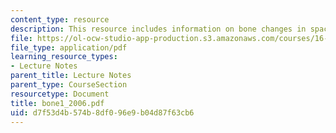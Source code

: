 ```yaml
---
content_type: resource
description: This resource includes information on bone changes in space.
file: https://ol-ocw-studio-app-production.s3.amazonaws.com/courses/16-423j-aerospace-biomedical-and-life-support-engineering-spring-2006/d7f53d4b574b8df096e9b04d87f63cb6_bone1_2006.pdf
file_type: application/pdf
learning_resource_types:
- Lecture Notes
parent_title: Lecture Notes
parent_type: CourseSection
resourcetype: Document
title: bone1_2006.pdf
uid: d7f53d4b-574b-8df0-96e9-b04d87f63cb6
---
```

